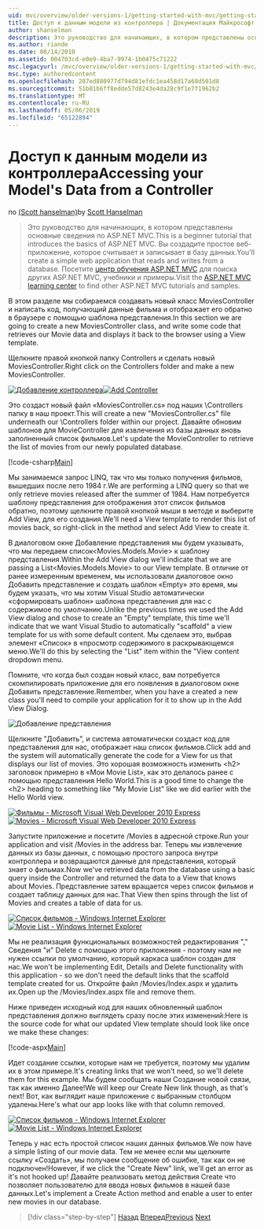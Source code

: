 ```yaml
---
uid: mvc/overview/older-versions-1/getting-started-with-mvc/getting-started-with-mvc-part5
title: Доступ к данным модели из контроллера | Документация Майкрософт
author: shanselman
description: Это руководство для начинающих, в котором представлены основные сведения по ASP.NET MVC. Создание простого веб-приложения, которое считывает и записывает в базу данных.
ms.author: riande
ms.date: 08/14/2010
ms.assetid: 004703cd-e0e9-4ba7-9974-1b0475c71222
msc.legacyurl: /mvc/overview/older-versions-1/getting-started-with-mvc/getting-started-with-mvc-part5
msc.type: authoredcontent
ms.openlocfilehash: 207ed880977d794d81efdc1ea458d17a68d501d8
ms.sourcegitcommit: 51b01b6ff8edde57d8243e4da28c9f1e7f1962b2
ms.translationtype: MT
ms.contentlocale: ru-RU
ms.lasthandoff: 05/06/2019
ms.locfileid: "65122894"
---
```

# <a name="accessing-your-models-data-from-a-controller"></a><span data-ttu-id="2c67c-104">Доступ к данным модели из контроллера</span><span class="sxs-lookup"><span data-stu-id="2c67c-104">Accessing your Model's Data from a Controller</span></span>

<span data-ttu-id="2c67c-105">по [(Scott hanselman)](https://github.com/shanselman)</span><span class="sxs-lookup"><span data-stu-id="2c67c-105">by [Scott Hanselman](https://github.com/shanselman)</span></span>

> <span data-ttu-id="2c67c-106">Это руководство для начинающих, в котором представлены основные сведения по ASP.NET MVC.</span><span class="sxs-lookup"><span data-stu-id="2c67c-106">This is a beginner tutorial that introduces the basics of ASP.NET MVC.</span></span> <span data-ttu-id="2c67c-107">Вы создадите простое веб-приложение, которое считывает и записывает в базу данных.</span><span class="sxs-lookup"><span data-stu-id="2c67c-107">You'll create a simple web application that reads and writes from a database.</span></span> <span data-ttu-id="2c67c-108">Посетите [центр обучения ASP.NET MVC](../../../index.md) для поиска других ASP.NET MVC, учебники и примеры.</span><span class="sxs-lookup"><span data-stu-id="2c67c-108">Visit the [ASP.NET MVC learning center](../../../index.md) to find other ASP.NET MVC tutorials and samples.</span></span>

<span data-ttu-id="2c67c-109">В этом разделе мы собираемся создавать новый класс MoviesController и написать код, получающий данные фильма и отображает его обратно в браузере с помощью шаблона представления.</span><span class="sxs-lookup"><span data-stu-id="2c67c-109">In this section we are going to create a new MoviesController class, and write some code that retrieves our Movie data and displays it back to the browser using a View template.</span></span>

<span data-ttu-id="2c67c-110">Щелкните правой кнопкой папку Controllers и сделать новый MoviesController.</span><span class="sxs-lookup"><span data-stu-id="2c67c-110">Right click on the Controllers folder and make a new MoviesController.</span></span>

<span data-ttu-id="2c67c-111">[![Добавление контроллера](getting-started-with-mvc-part5/_static/image2.png)](getting-started-with-mvc-part5/_static/image1.png)</span><span class="sxs-lookup"><span data-stu-id="2c67c-111">[![Add Controller](getting-started-with-mvc-part5/_static/image2.png)](getting-started-with-mvc-part5/_static/image1.png)</span></span>

<span data-ttu-id="2c67c-112">Это создаст новый файл «MoviesController.cs» под наших \Controllers папку в наш проект.</span><span class="sxs-lookup"><span data-stu-id="2c67c-112">This will create a new "MoviesController.cs" file underneath our \Controllers folder within our project.</span></span> <span data-ttu-id="2c67c-113">Давайте обновим шаблонов для MovieController для извлечения из базы данных вновь заполненный список фильмов.</span><span class="sxs-lookup"><span data-stu-id="2c67c-113">Let's update the MovieController to retrieve the list of movies from our newly populated database.</span></span>

[!code-csharp[Main](getting-started-with-mvc-part5/samples/sample1.cs)]

<span data-ttu-id="2c67c-114">Мы занимаемся запрос LINQ, так что мы только получения фильмов, вышедших после лето 1984 г.</span><span class="sxs-lookup"><span data-stu-id="2c67c-114">We are performing a LINQ query so that we only retrieve movies released after the summer of 1984.</span></span> <span data-ttu-id="2c67c-115">Нам потребуется шаблону представления для отображения этот список фильмов обратно, поэтому щелкните правой кнопкой мыши в методе и выберите Add View, для его создания.</span><span class="sxs-lookup"><span data-stu-id="2c67c-115">We'll need a View template to render this list of movies back, so right-click in the method and select Add View to create it.</span></span>

<span data-ttu-id="2c67c-116">В диалоговом окне Добавление представления мы будем указывать, что мы передаем список&lt;Movies.Models.Movie&gt; к шаблону представления.</span><span class="sxs-lookup"><span data-stu-id="2c67c-116">Within the Add View dialog we'll indicate that we are passing a List&lt;Movies.Models.Movie&gt; to our View template.</span></span> <span data-ttu-id="2c67c-117">В отличие от ранее измеренным временем, мы использовали диалоговое окно Добавить представление и создать шаблон «Empty» это время, мы будем указать, что мы хотим Visual Studio автоматически «сформировать шаблон» шаблона представления для нас с содержимое по умолчанию.</span><span class="sxs-lookup"><span data-stu-id="2c67c-117">Unlike the previous times we used the Add View dialog and chose to create an "Empty" template, this time we'll indicate that we want Visual Studio to automatically "scaffold" a view template for us with some default content.</span></span> <span data-ttu-id="2c67c-118">Мы сделаем это, выбрав элемент «Список» в «просмотр содержимого в раскрывающемся меню.</span><span class="sxs-lookup"><span data-stu-id="2c67c-118">We'll do this by selecting the "List" item within the "View content dropdown menu.</span></span>

<span data-ttu-id="2c67c-119">Помните, что когда был создан новый класс, вам потребуется скомпилировать приложение для его появления в диалоговом окне Добавить представление.</span><span class="sxs-lookup"><span data-stu-id="2c67c-119">Remember, when you have a created a new class you'll need to compile your application for it to show up in the Add View Dialog.</span></span>

![Добавление представления](getting-started-with-mvc-part5/_static/image3.png)

<span data-ttu-id="2c67c-121">Щелкните "Добавить", и система автоматически создаст код для представления для нас, отображает наш список фильмов.</span><span class="sxs-lookup"><span data-stu-id="2c67c-121">Click add and the system will automatically generate the code for a View for us that displays our list of movies.</span></span> <span data-ttu-id="2c67c-122">Это хорошая возможность изменить &lt;h2&gt; заголовок примерно в «Мои Movie List», как это делалось ранее с помощью представления Hello World.</span><span class="sxs-lookup"><span data-stu-id="2c67c-122">This is a good time to change the &lt;h2&gt; heading to something like "My Movie List" like we did earlier with the Hello World view.</span></span>

<span data-ttu-id="2c67c-123">[![Фильмы - Microsoft Visual Web Developer 2010 Express](getting-started-with-mvc-part5/_static/image5.png)](getting-started-with-mvc-part5/_static/image4.png)</span><span class="sxs-lookup"><span data-stu-id="2c67c-123">[![Movies - Microsoft Visual Web Developer 2010 Express](getting-started-with-mvc-part5/_static/image5.png)](getting-started-with-mvc-part5/_static/image4.png)</span></span>

<span data-ttu-id="2c67c-124">Запустите приложение и посетите /Movies в адресной строке.</span><span class="sxs-lookup"><span data-stu-id="2c67c-124">Run your application and visit /Movies in the address bar.</span></span> <span data-ttu-id="2c67c-125">Теперь мы извлечение данных из базы данных, с помощью простого запроса внутри контроллера и возвращаются данные для представления, который знает о фильмах.</span><span class="sxs-lookup"><span data-stu-id="2c67c-125">Now we've retrieved data from the database using a basic query inside the Controller and returned the data to a View that knows about Movies.</span></span> <span data-ttu-id="2c67c-126">Представление затем вращается через список фильмов и создает таблицу данных для нас.</span><span class="sxs-lookup"><span data-stu-id="2c67c-126">That View then spins through the list of Movies and creates a table of data for us.</span></span>

<span data-ttu-id="2c67c-127">[![Список фильмов - Windows Internet Explorer](getting-started-with-mvc-part5/_static/image7.png)](getting-started-with-mvc-part5/_static/image6.png)</span><span class="sxs-lookup"><span data-stu-id="2c67c-127">[![Movie List - Windows Internet Explorer](getting-started-with-mvc-part5/_static/image7.png)](getting-started-with-mvc-part5/_static/image6.png)</span></span>

<span data-ttu-id="2c67c-128">Мы не реализация функциональных возможностей редактирования "," Сведения "и" Delete с помощью этого приложения - поэтому нам не нужен ссылки по умолчанию, который каркаса шаблон создан для нас.</span><span class="sxs-lookup"><span data-stu-id="2c67c-128">We won't be implementing Edit, Details and Delete functionality with this application - so we don't need the default links that the scaffold template created for us.</span></span> <span data-ttu-id="2c67c-129">Откройте файл /Movies/Index.aspx и удалить их.</span><span class="sxs-lookup"><span data-stu-id="2c67c-129">Open up the /Movies/Index.aspx file and remove them.</span></span>

<span data-ttu-id="2c67c-130">Ниже приведен исходный код для наших обновленный шаблон представления должно выглядеть сразу после этих изменений:</span><span class="sxs-lookup"><span data-stu-id="2c67c-130">Here is the source code for what our updated View template should look like once we make these changes:</span></span>

[!code-aspx[Main](getting-started-with-mvc-part5/samples/sample2.aspx)]

<span data-ttu-id="2c67c-131">Идет создание ссылки, которые нам не требуется, поэтому мы удалим их в этом примере.</span><span class="sxs-lookup"><span data-stu-id="2c67c-131">It's creating links that we won't need, so we'll delete them for this example.</span></span> <span data-ttu-id="2c67c-132">Мы будем сообщать наши Создание новой связи, так как именно Далее!</span><span class="sxs-lookup"><span data-stu-id="2c67c-132">We will keep our Create New link though, as that's next!</span></span> <span data-ttu-id="2c67c-133">Вот, как выглядит наше приложение с выбранным столбцом удалены.</span><span class="sxs-lookup"><span data-stu-id="2c67c-133">Here's what our app looks like with that column removed.</span></span>

<span data-ttu-id="2c67c-134">[![Список фильмов - Windows Internet Explorer](getting-started-with-mvc-part5/_static/image9.png)](getting-started-with-mvc-part5/_static/image8.png)</span><span class="sxs-lookup"><span data-stu-id="2c67c-134">[![Movie List - Windows Internet Explorer](getting-started-with-mvc-part5/_static/image9.png)](getting-started-with-mvc-part5/_static/image8.png)</span></span>

<span data-ttu-id="2c67c-135">Теперь у нас есть простой список наших данных фильмов.</span><span class="sxs-lookup"><span data-stu-id="2c67c-135">We now have a simple listing of our movie data.</span></span> <span data-ttu-id="2c67c-136">Тем не менее если мы щелкните ссылку «Создать», мы получаем сообщение об ошибке, так как он не подключен!</span><span class="sxs-lookup"><span data-stu-id="2c67c-136">However, if we click the "Create New" link, we'll get an error as it's not hooked up!</span></span> <span data-ttu-id="2c67c-137">Давайте реализовать метод действия Create что позволяет пользователю для ввода новых фильмов в нашей базе данных.</span><span class="sxs-lookup"><span data-stu-id="2c67c-137">Let's implement a Create Action method and enable a user to enter new movies in our database.</span></span>

> [!div class="step-by-step"]
> <span data-ttu-id="2c67c-138">[Назад](getting-started-with-mvc-part4.md)
> [Вперед](getting-started-with-mvc-part6.md)</span><span class="sxs-lookup"><span data-stu-id="2c67c-138">[Previous](getting-started-with-mvc-part4.md)
[Next](getting-started-with-mvc-part6.md)</span></span>
